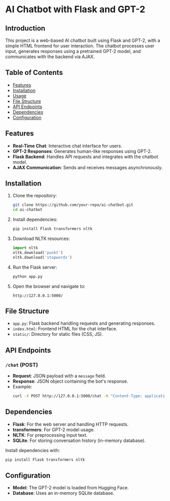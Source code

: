 # AI Chatbot with Flask and GPT-2

## Introduction
This project is a web-based AI chatbot built using Flask and GPT-2, with a simple HTML frontend for user interaction. The chatbot processes user input, generates responses using a pretrained GPT-2 model, and communicates with the backend via AJAX.

## Table of Contents
- [Features](#features)
- [Installation](#installation)
- [Usage](#usage)
- [File Structure](#file-structure)
- [API Endpoints](#api-endpoints)
- [Dependencies](#dependencies)
- [Configuration](#configuration)

## Features
- **Real-Time Chat**: Interactive chat interface for users.
- **GPT-2 Responses**: Generates human-like responses using GPT-2.
- **Flask Backend**: Handles API requests and integrates with the chatbot model.
- **AJAX Communication**: Sends and receives messages asynchronously.

## Installation
1. Clone the repository:
    ```bash
    git clone https://github.com/your-repo/ai-chatbot.git
    cd ai-chatbot
    ```

2. Install dependencies:
    ```bash
    pip install Flask transformers nltk
    ```

3. Download NLTK resources:
    ```python
    import nltk
    nltk.download('punkt')
    nltk.download('stopwords')
    ```

4. Run the Flask server:
    ```bash
    python app.py
    ```

5. Open the browser and navigate to:
    ```
    http://127.0.0.1:5000/
    ```

## File Structure
- `app.py`: Flask backend handling requests and generating responses.
- `index.html`: Frontend HTML for the chat interface.
- `static/`: Directory for static files (CSS, JS).

## API Endpoints
### `/chat` (POST)
- **Request**: JSON payload with a `message` field.
- **Response**: JSON object containing the bot's response.
- Example:
    ```bash
    curl -X POST http://127.0.0.1:5000/chat -H "Content-Type: application/json" -d '{"message": "Hello"}'
    ```

## Dependencies
- **Flask**: For the web server and handling HTTP requests.
- **transformers**: For GPT-2 model usage.
- **NLTK**: For preprocessing input text.
- **SQLite**: For storing conversation history (in-memory database).

Install dependencies with:
```bash
pip install Flask transformers nltk
```

## Configuration
- **Model**: The GPT-2 model is loaded from Hugging Face.
- **Database**: Uses an in-memory SQLite database.
